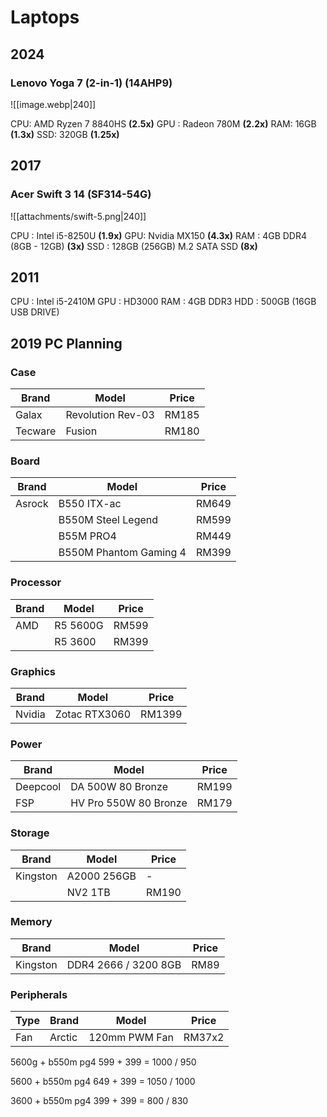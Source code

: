 
# Laptops
## 2024
### Lenovo Yoga 7 (2-in-1) (14AHP9)
![[image.webp|240]]

CPU: AMD Ryzen 7 8840HS **(2.5x)**
GPU : Radeon 780M **(2.2x)**
RAM: 16GB **(1.3x)**
SSD: 320GB **(1.25x)**
## 2017 
### Acer Swift 3 14 (SF314-54G)

![[attachments/swift-5.png|240]]

CPU : Intel i5-8250U **(1.9x)**
GPU: Nvidia MX150 **(4.3x)**
RAM : 4GB DDR4 (8GB - 12GB) **(3x)**
SSD : 128GB (256GB) M.2 SATA SSD **(8x)**


## 2011
CPU : Intel i5-2410M
GPU : HD3000
RAM : 4GB DDR3
HDD : 500GB (16GB USB DRIVE)


## 2019 PC Planning
### Case
| Brand | Model | Price |
|---|---|---|
| Galax | Revolution Rev-03 | RM185 |
| Tecware | Fusion | RM180 |
### Board
|Brand| Model | Price |
|---|---|---|
| Asrock | B550 ITX-ac | RM649 |
|| B550M Steel Legend | RM599 |
|| B55M PRO4 | RM449 |
|| B550M Phantom Gaming 4 | RM399 |
### Processor
| Brand | Model    | Price |
| ----- | -------- | ----- |
| AMD   | R5 5600G | RM599 |
|       | R5 3600  | RM399 |
### Graphics
| Brand  | Model         | Price  |
| ------ | ------------- | ------ |
| Nvidia | Zotac RTX3060 | RM1399 |

### Power
|Brand| Model | Price |
|---|---|---|
| Deepcool | DA 500W 80 Bronze | RM199 |
| FSP | HV Pro 550W  80 Bronze | RM179 | 

### Storage 
|Brand| Model | Price |
|---|---|---|
| Kingston | A2000 256GB | - |
|| NV2 1TB | RM190 |

### Memory
|Brand| Model | Price |
|---|---|---|
| Kingston | DDR4 2666 / 3200 8GB | RM89 |
### Peripherals
|Type | Brand | Model | Price |
|---|---|---|---|
| Fan | Arctic | 120mm PWM Fan | RM37x2 |


5600g + b550m pg4
599 + 399 = 1000 / 950

5600  + b550m pg4
649 + 399 = 1050 / 1000


3600 + b550m pg4
399 + 399 = 800 / 830